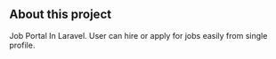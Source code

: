 ## About this project

<p>Job Portal In Laravel. User can hire or apply for jobs easily from single profile.</p>

